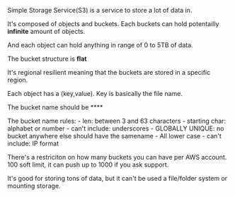Simple Storage Service(S3) is a service to store a lot of data in.

It's composed of objects and buckets. Each buckets can hold potentailly **infinite** amount of objects. 

And each object can hold anything in range of 0 to 5TB of data. 

The bucket structure is **flat**

It's regional resilient meaning that the buckets are stored in a specific region.

Each object has a (key,value). Key is basically the file name. 

The bucket name should be ****

The bucket name rules:
    - len: between 3 and 63 characters
    - starting char: alphabet or number
    - can't include: underscores
    - GLOBALLY UNIQUE: no bucket anywhere else should have the samename
    - All lower case
    - can't include: IP format

There's a restriciton on how many buckets you can have per AWS account. 100 soft limit, it can push up to 1000 if you ask support.

It's good for storing tons of data, but it can't be used a file/folder system or mounting storage. 


